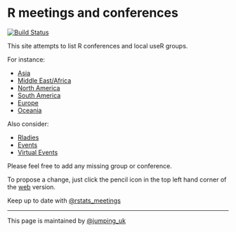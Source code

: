 # R meetings and conferences
[![Build Status](https://travis-ci.com/jumpingrivers/meetingsR.png?branch=master)](https://travis-ci.com/jumpingrivers/meetingsR) 

This site attempts to list R conferences and local useR groups. 

For instance:
 - [Asia](https://github.com/jumpingrivers/meetingsR/blob/master/02_useR_groups_asia.Rmd)
 - [Middle East/Africa](https://github.com/jumpingrivers/meetingsR/blob/master/02_useR_groups_middle_east_africa.Rmd)
 - [North America](https://github.com/jumpingrivers/meetingsR/blob/master/02_useR_groups_north_america.Rmd)
 - [South America](https://github.com/jumpingrivers/meetingsR/blob/master/02_useR_groups_south_america.Rmd)
 - [Europe](https://github.com/jumpingrivers/meetingsR/blob/master/02_useR_groups_europe.Rmd)
 - [Oceania](https://github.com/jumpingrivers/meetingsR/blob/master/02_useR_groups_oceania.Rmd)

Also consider:
 - [Rladies](https://github.com/jumpingrivers/meetingsR/blob/master/03-Rladies.Rmd)
 - [Events](https://github.com/jumpingrivers/meetingsR/blob/master/01-events.Rmd)
 - [Virtual Events](https://github.com/jumpingrivers/meetingsR/blob/master/04-virtual.Rmd)  

Please feel free to add any missing group or conference. 

To propose a change, just click the pencil icon in the top left hand corner of the [web](https://jumpingrivers.github.io/meetingsR/) 
version.

Keep up to date with [\@rstats_meetings](https://twitter.com/rstats_meetings) 

---

This page is maintained by [\@jumping_uk](https://twitter.com/jumping_uk) 
